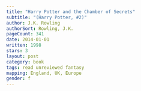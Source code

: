 ```yaml
---
title: "Harry Potter and the Chamber of Secrets"
subtitle: "(Harry Potter, #2)"
author: J.K. Rowling
authorSort: Rowling, J.K.
pageCount: 341
date: 2014-01-01
written: 1998
stars: 3
layout: post
category: book
tags: read unreviewed fantasy
mapping: England, UK, Europe
gender: f
---
```

